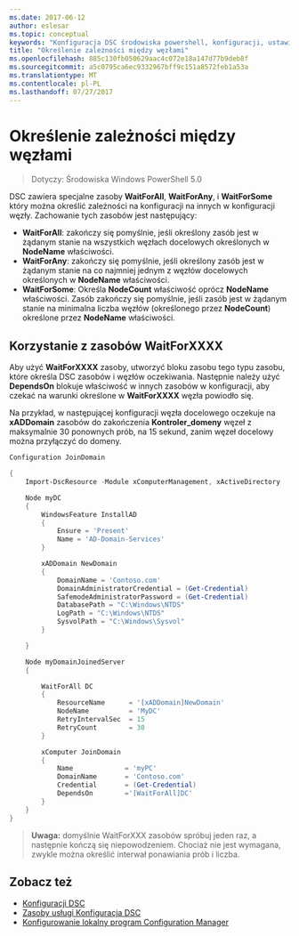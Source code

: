 ```yaml
---
ms.date: 2017-06-12
author: eslesar
ms.topic: conceptual
keywords: "Konfiguracja DSC środowiska powershell, konfiguracji, ustawienia"
title: "Określenie zależności między węzłami"
ms.openlocfilehash: 885c130fb050629aac4c072e18a147d77b9deb8f
ms.sourcegitcommit: a5c0795ca6ec9332967bff9c151a8572feb1a53a
ms.translationtype: MT
ms.contentlocale: pl-PL
ms.lasthandoff: 07/27/2017
---
```

# <a name="specifying-cross-node-dependencies"></a>Określenie zależności między węzłami

> Dotyczy: Środowiska Windows PowerShell 5.0

DSC zawiera specjalne zasoby **WaitForAll**, **WaitForAny**, i **WaitForSome** który można określić zależności na konfiguracji na innych w konfiguracji węzły. Zachowanie tych zasobów jest następujący:

* **WaitForAll**: zakończy się pomyślnie, jeśli określony zasób jest w żądanym stanie na wszystkich węzłach docelowych określonych w **NodeName** właściwości.
* **WaitForAny**: zakończy się pomyślnie, jeśli określony zasób jest w żądanym stanie na co najmniej jednym z węzłów docelowych określonych w **NodeName** właściwości.
* **WaitForSome**: Określa **NodeCount** właściwość oprócz **NodeName** właściwości. Zasób zakończy się pomyślnie, jeśli zasób jest w żądanym stanie na minimalna liczba węzłów (określonego przez **NodeCount**) określone przez **NodeName** właściwości. 

## <a name="using-waitforxxxx-resources"></a>Korzystanie z zasobów WaitForXXXX

Aby użyć **WaitForXXXX** zasoby, utworzyć bloku zasobu tego typu zasobu, które określa DSC zasobów i węzłów oczekiwania. Następnie należy użyć **DependsOn** blokuje właściwość w innych zasobów w konfiguracji, aby czekać na warunki określone w **WaitForXXXX** węzła powiodło się.

Na przykład, w następującej konfiguracji węzła docelowego oczekuje na **xADDomain** zasobów do zakończenia **Kontroler_domeny** węzeł z maksymalnie 30 ponownych prób, na 15 sekund, zanim węzeł docelowy można przyłączyć do domeny.

```powershell
Configuration JoinDomain

{
    Import-DscResource -Module xComputerManagement, xActiveDirectory

    Node myDC
    {
        WindowsFeature InstallAD
        {
            Ensure = 'Present' 
            Name = 'AD-Domain-Services' 
        }

        xADDomain NewDomain 
        { 
            DomainName = 'Contoso.com'            
            DomainAdministratorCredential = (Get-Credential)
            SafemodeAdministratorPassword = (Get-Credential)
            DatabasePath = "C:\Windows\NTDS"
            LogPath = "C:\Windows\NTDS"
            SysvolPath = "C:\Windows\Sysvol"
        }

    }

    Node myDomainJoinedServer
    {

        WaitForAll DC
        {
            ResourceName      = '[xADDomain]NewDomain'
            NodeName          = 'MyDC'
            RetryIntervalSec  = 15
            RetryCount        = 30
        }

        xComputer JoinDomain
        {
            Name             = 'myPC'
            DomainName       = 'Contoso.com'
            Credential       = (Get-Credential)
            DependsOn        ='[WaitForAll]DC'
        }
    }
}
```

>**Uwaga:** domyślnie WaitForXXX zasobów spróbuj jeden raz, a następnie kończą się niepowodzeniem. Chociaż nie jest wymagana, zwykle można określić interwał ponawiania prób i liczba.

## <a name="see-also"></a>Zobacz też
* [Konfiguracji DSC](configurations.md)
* [Zasoby usługi Konfiguracja DSC](resources.md)
* [Konfigurowanie lokalny program Configuration Manager](metaConfig.md)

